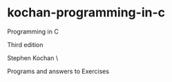 # kochan-programming-in-c

Programming in C

Third edition

Stephen Kochan \

Programs and answers to Exercises

